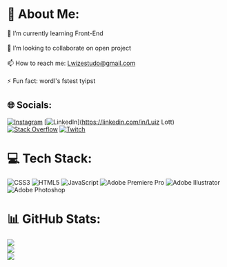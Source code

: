 # 💫 About Me:
🌱 I’m currently learning Front-End<br><br>👯 I’m looking to collaborate on open project<br><br>📫 How to reach me: Lwizestudo@gmail.com<br><br>⚡ Fun fact: wordl's fstest tyipst


## 🌐 Socials:
[![Instagram](https://img.shields.io/badge/Instagram-%23E4405F.svg?logo=Instagram&logoColor=white)](https://instagram.com/Lwizuh) [![LinkedIn](https://img.shields.io/badge/LinkedIn-%230077B5.svg?logo=linkedin&logoColor=white)](https://linkedin.com/in/Luiz Lott) [![Stack Overflow](https://img.shields.io/badge/-Stackoverflow-FE7A16?logo=stack-overflow&logoColor=white)](https://stackoverflow.com/users/20628535) [![Twitch](https://img.shields.io/badge/Twitch-%239146FF.svg?logo=Twitch&logoColor=white)](https://twitch.tv/Lwizuh) 

# 💻 Tech Stack:
![CSS3](https://img.shields.io/badge/css3-%231572B6.svg?style=for-the-badge&logo=css3&logoColor=white) ![HTML5](https://img.shields.io/badge/html5-%23E34F26.svg?style=for-the-badge&logo=html5&logoColor=white) ![JavaScript](https://img.shields.io/badge/javascript-%23323330.svg?style=for-the-badge&logo=javascript&logoColor=%23F7DF1E) ![Adobe Premiere Pro](https://img.shields.io/badge/Adobe%20Premiere%20Pro-9999FF.svg?style=for-the-badge&logo=Adobe%20Premiere%20Pro&logoColor=white) ![Adobe Illustrator](https://img.shields.io/badge/adobeillustrator-%23FF9A00.svg?style=for-the-badge&logo=adobeillustrator&logoColor=white) ![Adobe Photoshop](https://img.shields.io/badge/adobephotoshop-%2331A8FF.svg?style=for-the-badge&logo=adobephotoshop&logoColor=white)
# 📊 GitHub Stats:
![](https://github-readme-stats.vercel.app/api?username=Lwizuh&theme=dark&hide_border=false&include_all_commits=false&count_private=true)<br/>
![](https://github-readme-streak-stats.herokuapp.com/?user=Lwizuh&theme=dark&hide_border=false)<br/>
![](https://github-readme-stats.vercel.app/api/top-langs/?username=Lwizuh&theme=dark&hide_border=false&include_all_commits=false&count_private=true&layout=compact)

<!-- Proudly created with GPRM ( https://gprm.itsvg.in ) -->
